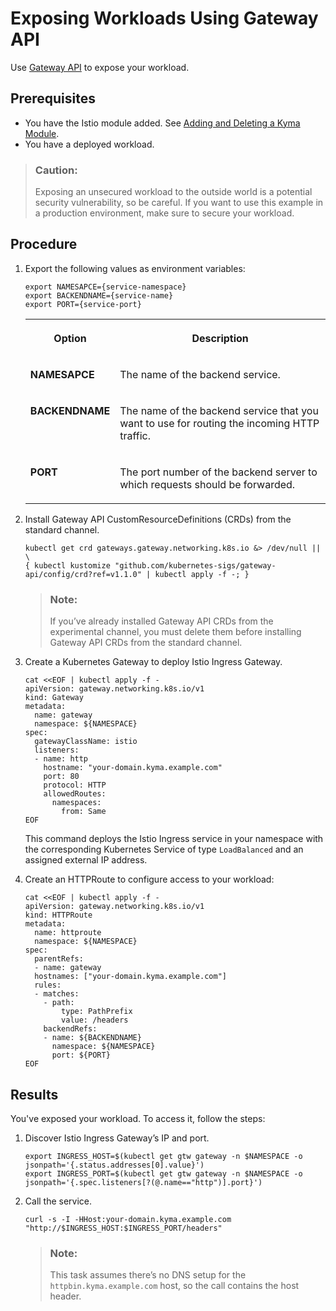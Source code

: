 <!-- loio0c0ec74470114a6da55e44131d89e60a -->

# Exposing Workloads Using Gateway API

Use [Gateway API](https://gateway-api.sigs.k8s.io/) to expose your workload.



<a name="loio0c0ec74470114a6da55e44131d89e60a__prereq_zvp_5j4_xcc"/>

## Prerequisites

-   You have the Istio module added. See [Adding and Deleting a Kyma Module](../50-administration-and-ops/adding-and-deleting-a-kyma-module-1b548e9.md#loio1b548e9ad4744b978b8b595288b0cb5c).
-   You have a deployed workload.

> ### Caution:  
> Exposing an unsecured workload to the outside world is a potential security vulnerability, so be careful. If you want to use this example in a production environment, make sure to secure your workload.



## Procedure

1.  Export the following values as environment variables:

    ```
    export NAMESAPCE={service-namespace}
    export BACKENDNAME={service-name}
    export PORT={service-port}
    ```


    <table>
    <tr>
    <th valign="top">

    Option
    
    </th>
    <th valign="top">

    Description
    
    </th>
    </tr>
    <tr>
    <td valign="top">
    
    **NAMESAPCE**
    
    </td>
    <td valign="top">
    
    The name of the backend service.
    
    </td>
    </tr>
    <tr>
    <td valign="top">
    
    **BACKENDNAME**
    
    </td>
    <td valign="top">
    
    The name of the backend service that you want to use for routing the incoming HTTP traffic.
    
    </td>
    </tr>
    <tr>
    <td valign="top">
    
    **PORT**
    
    </td>
    <td valign="top">
    
    The port number of the backend server to which requests should be forwarded.
    
    </td>
    </tr>
    </table>
    
2.  Install Gateway API CustomResourceDefinitions \(CRDs\) from the standard channel.

    ```
    kubectl get crd gateways.gateway.networking.k8s.io &> /dev/null || \
    { kubectl kustomize "github.com/kubernetes-sigs/gateway-api/config/crd?ref=v1.1.0" | kubectl apply -f -; }
    ```

    > ### Note:  
    > If you’ve already installed Gateway API CRDs from the experimental channel, you must delete them before installing Gateway API CRDs from the standard channel.

3.  Create a Kubernetes Gateway to deploy Istio Ingress Gateway.

    ```
    cat <<EOF | kubectl apply -f -
    apiVersion: gateway.networking.k8s.io/v1
    kind: Gateway
    metadata:
      name: gateway
      namespace: ${NAMESPACE}
    spec:
      gatewayClassName: istio
      listeners:
      - name: http
        hostname: "your-domain.kyma.example.com"
        port: 80
        protocol: HTTP
        allowedRoutes:
          namespaces:
            from: Same
    EOF
    ```

    This command deploys the Istio Ingress service in your namespace with the corresponding Kubernetes Service of type `LoadBalanced` and an assigned external IP address.

4.  Create an HTTPRoute to configure access to your workload:

    ```
    cat <<EOF | kubectl apply -f -
    apiVersion: gateway.networking.k8s.io/v1
    kind: HTTPRoute
    metadata:
      name: httproute
      namespace: ${NAMESPACE}
    spec:
      parentRefs:
      - name: gateway
      hostnames: ["your-domain.kyma.example.com"]
      rules:
      - matches:
        - path:
            type: PathPrefix
            value: /headers
        backendRefs:
        - name: ${BACKENDNAME}
          namespace: ${NAMESPACE}
          port: ${PORT}
    EOF
    ```




<a name="loio0c0ec74470114a6da55e44131d89e60a__result_tdr_3y5_xcc"/>

## Results

You've exposed your workload. To access it, follow the steps:

1.  Discover Istio Ingress Gateway’s IP and port.

    ```
    export INGRESS_HOST=$(kubectl get gtw gateway -n $NAMESPACE -o jsonpath='{.status.addresses[0].value}')
    export INGRESS_PORT=$(kubectl get gtw gateway -n $NAMESPACE -o jsonpath='{.spec.listeners[?(@.name=="http")].port}')
    ```

2.  Call the service.

    ```
    curl -s -I -HHost:your-domain.kyma.example.com "http://$INGRESS_HOST:$INGRESS_PORT/headers"
    
    ```

    > ### Note:  
    > This task assumes there’s no DNS setup for the `httpbin.kyma.example.com` host, so the call contains the host header.


